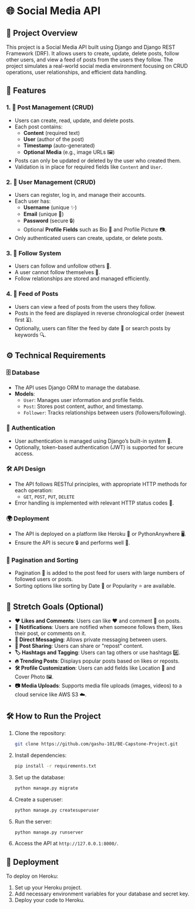 # 🌐 Social Media API

## 📜 Project Overview
This project is a Social Media API built using Django and Django REST Framework (DRF). It allows users to create, update, delete posts, follow other users, and view a feed of posts from the users they follow. The project simulates a real-world social media environment focusing on CRUD operations, user relationships, and efficient data handling.

## 🚀 Features

### 1. 📝 Post Management (CRUD)
- Users can create, read, update, and delete posts.
- Each post contains:
  - **Content** (required text)
  - **User** (author of the post)
  - **Timestamp** (auto-generated)
  - **Optional Media** (e.g., image URLs 🖼️)
- Posts can only be updated or deleted by the user who created them.
- Validation is in place for required fields like `Content` and `User`.

### 2. 👤 User Management (CRUD)
- Users can register, log in, and manage their accounts.
- Each user has:
  - **Username** (unique ✨)
  - **Email** (unique 📧)
  - **Password** (secure 🔒)
  - Optional **Profile Fields** such as Bio 📝 and Profile Picture 📷.
- Only authenticated users can create, update, or delete posts.

### 3. 🔄 Follow System
- Users can follow and unfollow others 🔔.
- A user cannot follow themselves 🚫.
- Follow relationships are stored and managed efficiently.

### 4. 📰 Feed of Posts
- Users can view a feed of posts from the users they follow.
- Posts in the feed are displayed in reverse chronological order (newest first ⏳).
- Optionally, users can filter the feed by date 📅 or search posts by keywords 🔍.

## ⚙️ Technical Requirements

### 🗄️ Database
- The API uses Django ORM to manage the database.
- **Models**:
  - `User`: Manages user information and profile fields.
  - `Post`: Stores post content, author, and timestamp.
  - `Follower`: Tracks relationships between users (followers/following).

### 🔑 Authentication
- User authentication is managed using Django’s built-in system 🔐.
- Optionally, token-based authentication (JWT) is supported for secure access.

### 🛠️ API Design
- The API follows RESTful principles, with appropriate HTTP methods for each operation:
  - `GET`, `POST`, `PUT`, `DELETE`
- Error handling is implemented with relevant HTTP status codes 🛑.

### 🌍 Deployment
- The API is deployed on a platform like Heroku 🚀 or PythonAnywhere 🖥️.
- Ensure the API is secure 🔒 and performs well 🚀.

### 🔄 Pagination and Sorting
- Pagination 📄 is added to the post feed for users with large numbers of followed users or posts.
- Sorting options like sorting by Date 📅 or Popularity ⭐ are available.

## 🌟 Stretch Goals (Optional)
- **❤️ Likes and Comments**: Users can like ❤️ and comment 💬 on posts.
- **🔔 Notifications**: Users are notified when someone follows them, likes their post, or comments on it.
- **📩 Direct Messaging**: Allows private messaging between users.
- **🔄 Post Sharing**: Users can share or "repost" content.
- **🏷️ Hashtags and Tagging**: Users can tag others or use hashtags #️⃣.
- **🔥 Trending Posts**: Displays popular posts based on likes or reposts.
- **🛠️ Profile Customization**: Users can add fields like Location 📍 and Cover Photo 🖼️.
- **📷 Media Uploads**: Supports media file uploads (images, videos) to a cloud service like AWS S3 ☁️.

## 🛠️ How to Run the Project

1. Clone the repository:
   ```bash
   git clone https://github.com/gashu-101/BE-Capstone-Project.git
   ```

2. Install dependencies:
   ```bash
   pip install -r requirements.txt
   ```

3. Set up the database:
   ```bash
   python manage.py migrate
   ```

4. Create a superuser:
   ```bash
   python manage.py createsuperuser
   ```

5. Run the server:
   ```bash
   python manage.py runserver
   ```

6. Access the API at `http://127.0.0.1:8000/`.

## 🚀 Deployment
To deploy on Heroku:
1. Set up your Heroku project.
2. Add necessary environment variables for your database and secret key.
3. Deploy your code to Heroku.
